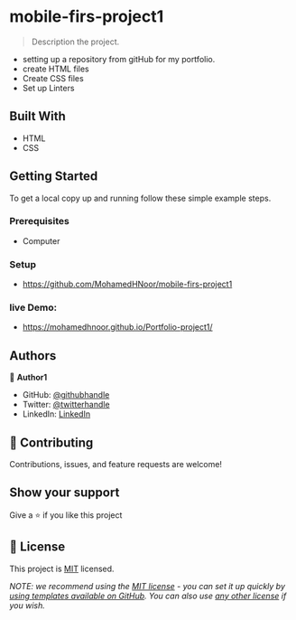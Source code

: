 # mobile-firs-project1

> Description the project.
- setting up a repository from gitHub for my portfolio.
- create HTML files
- Create CSS files
- Set up Linters

## Built With

- HTML
- CSS

## Getting Started
To get a local copy up and running follow these simple example steps.

### Prerequisites
- Computer

### Setup

- https://github.com/MohamedHNoor/mobile-firs-project1

### live Demo:

- https://mohamedhnoor.github.io/Portfolio-project1/

## Authors

👤 **Author1**

- GitHub: [@githubhandle](https://github.com/MohamedHNoor)
- Twitter: [@twitterhandle](https://twitter.com/MohamedHNoor)
- LinkedIn: [LinkedIn](https://www.linkedin.com/in/mohamedhnoor/)


## 🤝 Contributing

Contributions, issues, and feature requests are welcome!

## Show your support

Give a ⭐️ if you like this project


## 📝 License

This project is [MIT](MIT.md) licensed.

_NOTE: we recommend using the [MIT license](https://choosealicense.com/licenses/mit/) - you can set it up quickly by [using templates available on GitHub](https://docs.github.com/en/communities/setting-up-your-project-for-healthy-contributions/adding-a-license-to-a-repository). You can also use [any other license](https://choosealicense.com/licenses/) if you wish._
